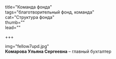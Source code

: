 title="Команда фонда"  
tags="благотворительный фонд, команда"  
cat="Структура фонда"  
thumb=""  
lead=""

+++
  
img="fellow7upd.jpg"    
**Комарова Ульяна Сергеевна** – главный бухгалтер

 

